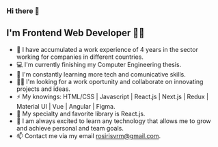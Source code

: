### Hi there 👋
## I'm Frontend Web Developer 👩‍💻

- 👣 I have accumulated a work experience of 4 years in the sector working for companies in different countries.
- 💻 I'm currently finishing my Computer Engineering thesis.
- 🔋 I'm constantly learning more tech and comunicative skills.
- 🙋‍♀️ I'm looking for a work oportunity and collaborate on innovating projects and ideas.
- ⚡ My knowings: HTML/CSS | Javascript | React.js | Next.js | Redux | Material UI | Vue | Angular | Figma.
- 🌟 My specialty and favorite library is React.js.
- 💎 I am always excited to learn any technology that allows me to grow and achieve personal and team goals.
- 📫 Contact me via my email rosirisvrm@gmail.com.
